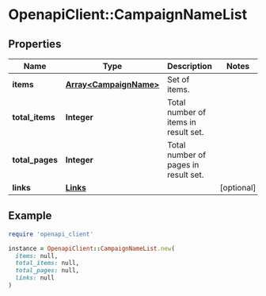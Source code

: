 # OpenapiClient::CampaignNameList

## Properties

| Name | Type | Description | Notes |
| ---- | ---- | ----------- | ----- |
| **items** | [**Array&lt;CampaignName&gt;**](CampaignName.md) | Set of items. |  |
| **total_items** | **Integer** | Total number of items in result set. |  |
| **total_pages** | **Integer** | Total number of pages in result set. |  |
| **links** | [**Links**](Links.md) |  | [optional] |

## Example

```ruby
require 'openapi_client'

instance = OpenapiClient::CampaignNameList.new(
  items: null,
  total_items: null,
  total_pages: null,
  links: null
)
```

